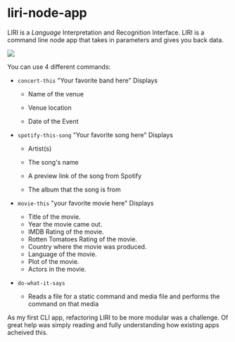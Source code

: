 # liri-node-app
LIRI is a _Language_ Interpretation and Recognition Interface. LIRI is a command line node app that takes in parameters and gives you back data.


![](https://media.giphy.com/media/lSys0YCNrfzoIqRJxG/giphy.webp)

You can use 4 different commands:
  * `concert-this` "Your favorite band here"
    Displays
    * Name of the venue

    * Venue location

    * Date of the Event 

   * `spotify-this-song` "Your favorite song here"
    Displays
     * Artist(s)

     * The song's name

     * A preview link of the song from Spotify

     * The album that the song is from

   * `movie-this` "your favorite movie here"
    Displays
       * Title of the movie.
       * Year the movie came out.
       * IMDB Rating of the movie.
       * Rotten Tomatoes Rating of the movie.
       * Country where the movie was produced.
       * Language of the movie.
       * Plot of the movie.
       * Actors in the movie.
   * `do-what-it-says` 
       * Reads a file for a static command and media file and performs the command on that media

As my first CLI app, refactoring LIRI to be more modular was a challenge. Of great help was simply reading and fully understanding how existing apps acheived this.
